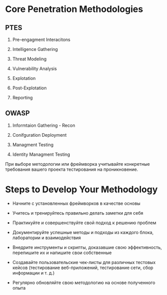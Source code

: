 # Core Penetration Methodologies

## PTES

1. Pre-engagment Interacitons

2. Intelligence Gathering 

3. Threat Modeling

4.  Vulnerability Analysis

5. Explotation 

6. Post-Explotation

7. Reporting



## OWASP

1.  Informtaion Gathering - Recon

2. Conifguration Deployment 

3. Managment Testing 

4. Identity Managment Testing



При выборе методологии или фреймворка учитывайте конкретные требования вашего проекта тестирования на проникновение.



# Steps to Develop Your Methodology

- Начните с установленных фреймворков в качестве основы

- Учитесь и тренируйтесь правильно делать заметки для себя

- Практикуйте и совершенствуйте свой подход к решению проблем

- Документируйте успешные методы и подходы из каждого блока, лаборатории и взаимодействия

- Внедрите инструменты и скрипты, доказавшие свою эффективность, перепишите их и напишите свои собственные

- Создавайте пользовательские чек-листы для различных тестовых кейсов (тестирование веб-приложений, тестирование сети, сбор информации и т. д.)

- Регулярно обновляйте свою методологию на основе полученного опыта
